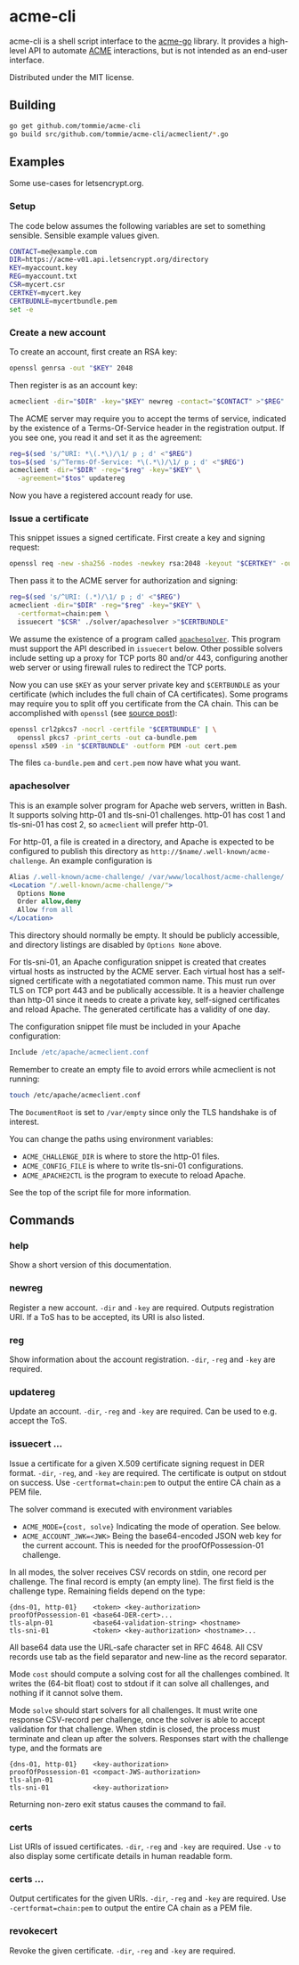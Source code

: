 acme-cli
========

acme-cli is a shell script interface to the
[acme-go](https://github.com/tommie/acme-go) library. It provides a
high-level API to automate
[ACME](https://tools.ietf.org/html/draft-ietf-acme-acme-01)
interactions, but is not intended as an end-user interface.

Distributed under the MIT license.

Building
--------

```sh
go get github.com/tommie/acme-cli
go build src/github.com/tommie/acme-cli/acmeclient/*.go
```

Examples
--------
Some use-cases for letsencrypt.org.

### Setup

The code below assumes the following variables are set to something
sensible. Sensible example values given.

```sh
CONTACT=me@example.com
DIR=https://acme-v01.api.letsencrypt.org/directory
KEY=myaccount.key
REG=myaccount.txt
CSR=mycert.csr
CERTKEY=mycert.key
CERTBUDNLE=mycertbundle.pem
set -e
```

### Create a new account

To create an account, first create an RSA key:

```sh
openssl genrsa -out "$KEY" 2048
```

Then register is as an account key:

```sh
acmeclient -dir="$DIR" -key="$KEY" newreg -contact="$CONTACT" >"$REG"
```

The ACME server may require you to accept the terms of service,
indicated by the existence of a Terms-Of-Service header in the
registration output. If you see one, you read it and set it as the agreement:

```sh
reg=$(sed 's/^URI: *\(.*\)/\1/ p ; d' <"$REG")
tos=$(sed 's/^Terms-Of-Service: *\(.*\)/\1/ p ; d' <"$REG")
acmeclient -dir="$DIR" -reg="$reg" -key="$KEY" \
  -agreement="$tos" updatereg
```

Now you have a registered account ready for use.

### Issue a certificate

This snippet issues a signed certificate. First create a key and signing request:

```sh
openssl req -new -sha256 -nodes -newkey rsa:2048 -keyout "$CERTKEY" -outform DER -out "$CSR"
```

Then pass it to the ACME server for authorization and signing:

```sh
reg=$(sed 's/^URI: (.*)/\1/ p ; d' <"$REG")
acmeclient -dir="$DIR" -reg="$reg" -key="$KEY" \
  -certformat=chain:pem \
  issuecert "$CSR" ./solver/apachesolver >"$CERTBUNDLE"
```

We assume the existence of a program called
[`apachesolver`](solver/apachesolver). This program must support the API
described in `issuecert` below. Other possible solvers include
setting up a proxy for TCP ports 80 and/or 443, configuring another
web server or using firewall rules to redirect the TCP ports.

Now you can use `$KEY` as your server private key and `$CERTBUNDLE` as
your certificate (which includes the full chain of CA
certificates). Some programs may require you to split off you
certificate from the CA chain. This can be accomplished with `openssl`
(see [source
post](http://openssl.6102.n7.nabble.com/Convert-pem-to-crt-and-key-files-td47681.html#a47697)):

```sh
openssl crl2pkcs7 -nocrl -certfile "$CERTBUNDLE" | \
  openssl pkcs7 -print_certs -out ca-bundle.pem
openssl x509 -in "$CERTBUNDLE" -outform PEM -out cert.pem
```

The files `ca-bundle.pem` and `cert.pem` now have what you want.

### apachesolver

This is an example solver program for Apache web servers, written in
Bash. It supports solving http-01 and tls-sni-01 challenges. http-01
has cost 1 and tls-sni-01 has cost 2, so `acmeclient` will prefer http-01.

For http-01, a file is created in a directory, and Apache is expected
to be configured to publish this directory as
`http://$name/.well-known/acme-challenge`. An example configuration is

```apache
Alias /.well-known/acme-challenge/ /var/www/localhost/acme-challenge/
<Location "/.well-known/acme-challenge/">
  Options None
  Order allow,deny
  Allow from all
</Location>
```

This directory should normally be empty. It should be publicly
accessible, and directory listings are disabled by `Options None`
above.

For tls-sni-01, an Apache configuration snippet is created that
creates virtual hosts as instructed by the ACME server. Each virtual
host has a self-signed certificate with a negotatiated common
name. This must run over TLS on TCP port 443 and be publically
accessible. It is a heavier challenge than http-01 since it needs to
create a private key, self-signed certificates and reload Apache. The
generated certificate has a validity of one day.

The configuration snippet file must be included in your Apache
configuration:

```apache
Include /etc/apache/acmeclient.conf
```

Remember to create an empty file to avoid errors while acmeclient is not
running:

```sh
touch /etc/apache/acmeclient.conf
```

The `DocumentRoot` is set to `/var/empty` since only the TLS handshake
is of interest.

You can change the paths using environment variables:

* `ACME_CHALLENGE_DIR` is where to store the http-01 files.
* `ACME_CONFIG_FILE` is where to write tls-sni-01 configurations.
* `ACME_APACHE2CTL` is the program to execute to reload Apache.

See the top of the script file for more information.

Commands
--------

### help

Show a short version of this documentation.

### newreg

Register a new account. `-dir` and `-key` are required. Outputs
registration URI. If a ToS has to be accepted, its URI is also
listed.

### reg

Show information about the account registration. `-dir`, `-reg` and
`-key` are required.

### updatereg

Update an account. `-dir`, `-reg` and `-key` are required. Can be used
to e.g.  accept the ToS.

### issuecert <csr-path> <solver-command>...

Issue a certificate for a given X.509 certificate signing request in
DER format. `-dir`, `-reg`, and `-key` are required. The certificate
is output on stdout on success. Use `-certformat=chain:pem` to output
the entire CA chain as a PEM file.

The solver command is executed with environment variables

* `ACME_MODE={cost, solve}`
  Indicating the mode of operation. See below.
* `ACME_ACCOUNT_JWK=<JWK>`
  Being the base64-encoded JSON web key for the current
  account. This is needed for the proofOfPossession-01 challenge.

In all modes, the solver receives CSV records on stdin, one record per
challenge. The final record is empty (an empty line). The first field
is the challenge type. Remaining fields depend on the type:

```
{dns-01, http-01}    <token> <key-authorization>
proofOfPossession-01 <base64-DER-cert>...
tls-alpn-01          <base64-validation-string> <hostname>
tls-sni-01           <token> <key-authorization> <hostname>...
```

All base64 data use the URL-safe character set in RFC 4648. All CSV
records use tab as the field separator and new-line as the record
separator.

Mode `cost` should compute a solving cost for all the challenges
combined. It writes the (64-bit float) cost to stdout if it can solve
all challenges, and nothing if it cannot solve them.

Mode `solve` should start solvers for all challenges. It must write
one response CSV-record per challenge, once the solver is able to
accept validation for that challenge. When stdin is closed, the
process must terminate and clean up after the solvers. Responses start
with the challenge type, and the formats are

```
{dns-01, http-01}    <key-authorization>
proofOfPossession-01 <compact-JWS-authorization>
tls-alpn-01
tls-sni-01           <key-authorization>
```

Returning non-zero exit status causes the command to fail.

### certs

List URIs of issued certificates. `-dir`, `-reg` and `-key` are
required. Use `-v` to also display some certificate details in human
readable form.

### certs <uri>...

Output certificates for the given URIs. `-dir`, `-reg` and `-key` are
required. Use `-certformat=chain:pem` to output the entire CA chain as
a PEM file.

### revokecert <uri>

Revoke the given certificate. `-dir`, `-reg` and `-key` are required.
